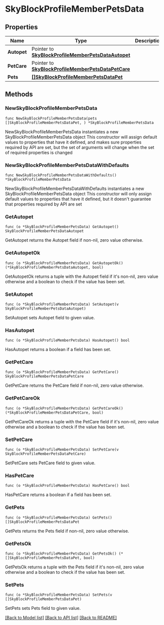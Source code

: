 # SkyBlockProfileMemberPetsData

## Properties

Name | Type | Description | Notes
------------ | ------------- | ------------- | -------------
**Autopet** | Pointer to [**SkyBlockProfileMemberPetsDataAutopet**](SkyBlockProfileMemberPetsDataAutopet.md) |  | [optional] 
**PetCare** | Pointer to [**SkyBlockProfileMemberPetsDataPetCare**](SkyBlockProfileMemberPetsDataPetCare.md) |  | [optional] 
**Pets** | [**[]SkyBlockProfileMemberPetsDataPet**](SkyBlockProfileMemberPetsDataPet.md) |  | 

## Methods

### NewSkyBlockProfileMemberPetsData

`func NewSkyBlockProfileMemberPetsData(pets []SkyBlockProfileMemberPetsDataPet, ) *SkyBlockProfileMemberPetsData`

NewSkyBlockProfileMemberPetsData instantiates a new SkyBlockProfileMemberPetsData object
This constructor will assign default values to properties that have it defined,
and makes sure properties required by API are set, but the set of arguments
will change when the set of required properties is changed

### NewSkyBlockProfileMemberPetsDataWithDefaults

`func NewSkyBlockProfileMemberPetsDataWithDefaults() *SkyBlockProfileMemberPetsData`

NewSkyBlockProfileMemberPetsDataWithDefaults instantiates a new SkyBlockProfileMemberPetsData object
This constructor will only assign default values to properties that have it defined,
but it doesn't guarantee that properties required by API are set

### GetAutopet

`func (o *SkyBlockProfileMemberPetsData) GetAutopet() SkyBlockProfileMemberPetsDataAutopet`

GetAutopet returns the Autopet field if non-nil, zero value otherwise.

### GetAutopetOk

`func (o *SkyBlockProfileMemberPetsData) GetAutopetOk() (*SkyBlockProfileMemberPetsDataAutopet, bool)`

GetAutopetOk returns a tuple with the Autopet field if it's non-nil, zero value otherwise
and a boolean to check if the value has been set.

### SetAutopet

`func (o *SkyBlockProfileMemberPetsData) SetAutopet(v SkyBlockProfileMemberPetsDataAutopet)`

SetAutopet sets Autopet field to given value.

### HasAutopet

`func (o *SkyBlockProfileMemberPetsData) HasAutopet() bool`

HasAutopet returns a boolean if a field has been set.

### GetPetCare

`func (o *SkyBlockProfileMemberPetsData) GetPetCare() SkyBlockProfileMemberPetsDataPetCare`

GetPetCare returns the PetCare field if non-nil, zero value otherwise.

### GetPetCareOk

`func (o *SkyBlockProfileMemberPetsData) GetPetCareOk() (*SkyBlockProfileMemberPetsDataPetCare, bool)`

GetPetCareOk returns a tuple with the PetCare field if it's non-nil, zero value otherwise
and a boolean to check if the value has been set.

### SetPetCare

`func (o *SkyBlockProfileMemberPetsData) SetPetCare(v SkyBlockProfileMemberPetsDataPetCare)`

SetPetCare sets PetCare field to given value.

### HasPetCare

`func (o *SkyBlockProfileMemberPetsData) HasPetCare() bool`

HasPetCare returns a boolean if a field has been set.

### GetPets

`func (o *SkyBlockProfileMemberPetsData) GetPets() []SkyBlockProfileMemberPetsDataPet`

GetPets returns the Pets field if non-nil, zero value otherwise.

### GetPetsOk

`func (o *SkyBlockProfileMemberPetsData) GetPetsOk() (*[]SkyBlockProfileMemberPetsDataPet, bool)`

GetPetsOk returns a tuple with the Pets field if it's non-nil, zero value otherwise
and a boolean to check if the value has been set.

### SetPets

`func (o *SkyBlockProfileMemberPetsData) SetPets(v []SkyBlockProfileMemberPetsDataPet)`

SetPets sets Pets field to given value.



[[Back to Model list]](../README.md#documentation-for-models) [[Back to API list]](../README.md#documentation-for-api-endpoints) [[Back to README]](../README.md)


